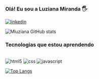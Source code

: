 ### Olá! Eu sou a Luziana Miranda 🖐️
[![linkedin](https://img.shields.io/badge/LinkedIn-0077B5?style=for-the-badge&logo=linkedin&logoColor=white)](https://www.linkedin.com/in/luziana-miranda/)


![Mluziana GitHub stats](https://github-readme-stats.vercel.app/api?username=Mluziana&show_icons=true&theme=tokyonight)

### Tecnologias que estou aprendendo

<div style="display: inline_block"><br/>
<img aling="center" alt="html5" src="https://img.shields.io/badge/HTML-239120?style=for-the-badge&logo=html5&logoColor=white"/>

<img aling="center" alt="css" src="https://img.shields.io/badge/CSS-239120?&style=for-the-badge&logo=css3&logoColor=white"/>

<img aling="center" alt="javascript" src="https://img.shields.io/badge/JavaScript-F7DF1E?style=for-the-badge&logo=javascript&logoColor=black"/>
  
  [![Top Langs](https://github-readme-stats.vercel.app/api/top-langs/?username=Mluziana&layout=compact)](https://github.com/Mluziana/github-readme-stats)

